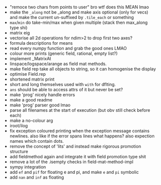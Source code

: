 - "remoce two chars from points to user" bro wtf does this MEAN lmao
- make the `_along` not be _along and make axis optional (only for vecs) and make
    the current un-suffixed by `.tile_each` or something
- `max`/`min` do take-min/max when given multiple (stack then max_along type shi)
- matrix eig
- vectorise all 2d operations for ndim>2 to drop first two axes?
- formula descriptions for means
- read every numpy function and grab the good ones LMAO
- colour more prints (generic field, rational, empty list?)
- implement _MatrixAt
- linspace/logspace/arange as field mat methods.
- make field rep take all objects to string, so it can homogenise the display
- optimise Field.rep
- shortened matrix print
- short and long themselves used with `with` for dflting.
- `ans` should be able to access attrs of it but never be set?
- make 'prog' nicely handle errors
- make a good readme
- make 'prog' parser good lmao
- parse all filenames at the start of execution (but obv still check before each)
- make a no-colour arg
- iroot/ilog
- fix exception coloured printing when the exception message contains newlines.
    also like if the error spans lines what happens? also expection names which
    contain dots.
- remove the concept of 'lits' and instead make rigorous promotion structure
- add fieldmethod again and integrate it with field promotion type shit
- remove a lot of the .isempty checks in field-mat-method-impl
- sympy integration
- add `ef` and `pif` for floating e and pi, and make `e` and `pi` symbolic
- add `nan` and `inf` as floating
